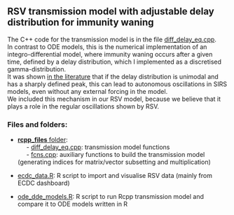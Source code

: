 ## RSV transmission model with adjustable delay distribution for immunity waning

The C++ code for the transmission model is in the file [diff_delay_eq.cpp](https://github.com/mbkoltai/RSV_resurgence_europe/blob/main/rcpp_files/diff_delay_eq.cpp).  
In contrast to ODE models, this is the numerical implementation of an integro-differential model, where immunity waning occurs after a given time, defined by a delay distribution, which I implemented as a discretised gamma-distribution.  
It was shown [in the literature](https://link.springer.com/article/10.1140/epjb/e2011-20054-9) that if the delay distribution is unimodal and has a sharply defined peak, this can lead to autonomous oscillations in SIRS models, even without any external forcing in the model.  
We included this mechanism in our RSV model, because we believe that it plays a role in the regular oscillations shown by RSV.

### Files and folders:

-  [**rcpp_files** folder](https://github.com/mbkoltai/RSV_resurgence_europe/blob/main/rcpp_files/):  
&nbsp;&nbsp;&nbsp;&nbsp;  - [diff_delay_eq.cpp](https://github.com/mbkoltai/RSV_resurgence_europe/blob/main/rcpp_files/diff_delay_eq.cpp): transmission model functions  
&nbsp;&nbsp;&nbsp;&nbsp;  - [fcns.cpp](https://github.com/mbkoltai/RSV_resurgence_europe/blob/main/rcpp_files/fcns.cpp): auxiliary functions to build the transmission model (generating indices for matrix/vector subsetting and multiplication)

- [ecdc_data.R](https://github.com/mbkoltai/RSV_resurgence_europe/blob/main/ecdc_data.R): R script to import and visualise RSV data (mainly from ECDC dashboard)
- [ode_dde_models.R](https://github.com/mbkoltai/RSV_resurgence_europe/blob/main/ode_dde_models.R): R script to run Rcpp transmission model and compare it to ODE models written in R
